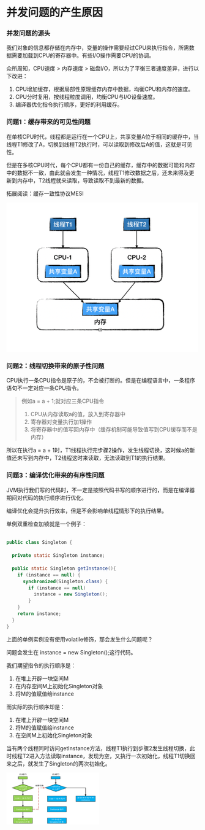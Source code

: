 # 并发问题的产生原因

### 并发问题的源头

我们对象的信息都存储在内存中，变量的操作需要经过CPU来执行指令，所需数据需要加载到CPU的寄存器中。有些I/O操作需要CPU的协调。

众所周知，CPU速度 > 内存速度 > 磁盘I/O，所以为了平衡三者速度差异，进行以下改进：
1. CPU增加缓存，根据局部性原理缓存内存中数据，均衡CPU和内存的速度。
2. CPU分时复用，按线程粒度调用，均衡CPU与I/O设备速度。
3. 编译器优化指令执行顺序，更好的利用缓存。

### 问题1：缓存带来的可见性问题

在单核CPU时代，线程都是运行在一个CPU上，共享变量A位于相同的缓存中，当线程T1修改了A，切换到线程T2执行时，可以读取到修改后A的值，这就是可见性。

但是在多核CPU时代，每个CPU都有一份自己的缓存，缓存中的数据可能和内存中的数据不一致，由此就会发生一种情况，线程T1修改数据之后，还未来得及更新到内存中，T2线程就来读取，导致读取不到最新的数据。

拓展阅读：缓存一致性协议MESI

<img src="../img/multi-cpu.png" alt="多核CPU缓存" width = "500px" align=center />

### 问题2：线程切换带来的原子性问题

CPU执行一条CPU指令是原子的，不会被打断的。但是在编程语言中，一条程序语句不一定对应一条CPU指令。

> 例如a = a + 1;就对应三条CPU指令
>
> 1. CPU从内存读取a的值，放入到寄存器中
> 2. 寄存器对变量执行加1操作
> 3. 将寄存器中的值写回内存中（缓存机制可能导致值写到CPU缓存而不是内存）

所以在执行a = a + 1时，T1线程执行完步骤2操作，发生线程切换，这时候a的新值还未写到内存中，T2线程这时来读取，无法读取到T1的执行结果。

### 问题3：编译优化带来的有序性问题

JVM执行我们写的代码时，不一定是按照代码书写的顺序进行的，而是在编译器期间对代码的执行顺序进行优化。

编译优化会提升执行效率，但是不会影响单线程情形下的执行结果。

单例双重检查加锁就是一个例子：

````java

public class Singleton {
  
  private static Singleton instance;
  
  public static Singleton getInstance(){
    if (instance == null) {
      synchronized(Singleton.class) {
        if (instance == null)
          instance = new Singleton();
        }
    }
    return instance;
  }
}
````

上面的单例实例没有使用volatile修饰，那会发生什么问题呢？

问题会发生在 instance = new Singleton();这行代码。

我们期望指令的执行顺序是：

1. 在堆上开辟一块空间M
2. 在内存空间M上初始化Singleton对象
3. 将M的值赋值给instance

而实际的执行顺序却是：

1. 在堆上开辟一块空间M
2. 将M的值赋值给instance
3. 在空间M上初始化Singleton对象

当有两个线程同时访问getInstance方法，线程T1执行到步骤2发生线程切换，此时线程T2进入方法读取instance，发现为空，又执行一次初始化，线程T1切换回来之后，就发生了Singleton的两次初始化。

<img src="../img/singleton1.png" alt="不完整的单例模式" style="width:48%;" />